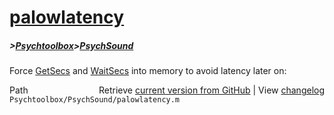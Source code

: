 # [palowlatency](palowlatency)
##### >[Psychtoolbox](Psychtoolbox)>[PsychSound](PsychSound)

Force [GetSecs](GetSecs) and [WaitSecs](WaitSecs) into memory to avoid latency later on:  




<div class="code_header" style="text-align:right;">
  <span style="float:left;">Path&nbsp;&nbsp;</span> <span class="counter">Retrieve <a href=
  "https://raw.github.com/Psychtoolbox-3/Psychtoolbox-3/beta/Psychtoolbox/PsychSound/palowlatency.m">current version from GitHub</a> | View <a href=
  "https://github.com/Psychtoolbox-3/Psychtoolbox-3/commits/beta/Psychtoolbox/PsychSound/palowlatency.m">changelog</a></span>
</div>
<div class="code">
  <code>Psychtoolbox/PsychSound/palowlatency.m</code>
</div>

